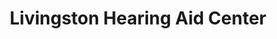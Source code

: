 ---
title: "Livingston Hearing Aid Center"
url: /brownwood/livingston-hearing-aid-center/
shop: hearing aids
---